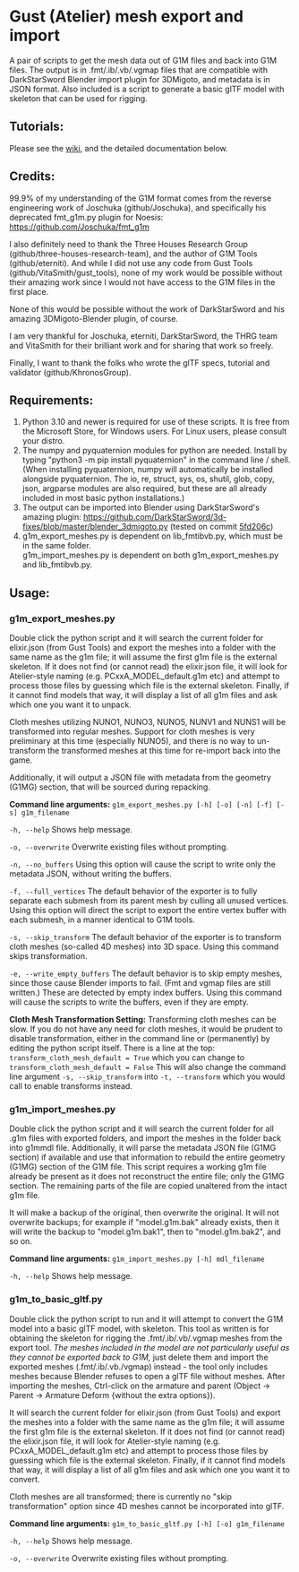 # Gust (Atelier) mesh export and import
A pair of scripts to get the mesh data out of G1M files and back into G1M files.  The output is in .fmt/.ib/.vb/.vgmap files that are compatible with DarkStarSword Blender import plugin for 3DMigoto, and metadata is in JSON format.  Also included is a script to generate a basic glTF model with skeleton that can be used for rigging.

## Tutorials:

Please see the [wiki](https://github.com/eArmada8/gust_stuff/wiki), and the detailed documentation below.

## Credits:
99.9% of my understanding of the G1M format comes from the reverse engineering work of Joschuka (github/Joschuka), and specifically his deprecated fmt_g1m.py plugin for Noesis: https://github.com/Joschuka/fmt_g1m

I also definitely need to thank the Three Houses Research Group (github/three-houses-research-team), and the author of G1M Tools (github/eterniti).  And while I did not use any code from Gust Tools (github/VitaSmith/gust_tools), none of my work would be possible without their amazing work since I would not have access to the G1M files in the first place.

None of this would be possible without the work of DarkStarSword and his amazing 3DMigoto-Blender plugin, of course.

I am very thankful for Joschuka, eterniti, DarkStarSword, the THRG team and VitaSmith for their brilliant work and for sharing that work so freely.

Finally, I want to thank the folks who wrote the glTF specs, tutorial and validator (github/KhronosGroup).

## Requirements:
1. Python 3.10 and newer is required for use of these scripts.  It is free from the Microsoft Store, for Windows users.  For Linux users, please consult your distro.
2. The numpy and pyquaternion modules for python are needed.  Install by typing "python3 -m pip install pyquaternion" in the command line / shell.  (When installing pyquaternion, numpy will automatically be installed alongside pyquaternion.  The io, re, struct, sys, os, shutil, glob, copy, json, argparse modules are also required, but these are all already included in most basic python installations.)
3. The output can be imported into Blender using DarkStarSword's amazing plugin: https://github.com/DarkStarSword/3d-fixes/blob/master/blender_3dmigoto.py (tested on commit [5fd206c](https://raw.githubusercontent.com/DarkStarSword/3d-fixes/5fd206c52fb8c510727d1d3e4caeb95dac807fb2/blender_3dmigoto.py))
4. g1m_export_meshes.py is dependent on lib_fmtibvb.py, which must be in the same folder.  
g1m_import_meshes.py is dependent on both g1m_export_meshes.py and lib_fmtibvb.py.

## Usage:
### g1m_export_meshes.py
Double click the python script and it will search the current folder for elixir.json (from Gust Tools) and export the meshes into a folder with the same name as the g1m file; it will assume the first g1m file is the external skeleton.  If it does not find (or cannot read) the elixir.json file, it will look for Atelier-style naming (e.g. PCxxA_MODEL_default.g1m etc) and attempt to process those files by guessing which file is the external skeleton.  Finally, if it cannot find models that way, it will display a list of all g1m files and ask which one you want it to unpack.

Cloth meshes utilizing NUNO1, NUNO3, NUNO5, NUNV1 and NUNS1 will be transformed into regular meshes.  Support for cloth meshes is very preliminary at this time (especially NUNO5), and there is no way to un-transform the transformed meshes at this time for re-import back into the game.

Additionally, it will output a JSON file with metadata from the geometry (G1MG) section, that will be sourced during repacking.

**Command line arguments:**
`g1m_export_meshes.py [-h] [-o] [-n] [-f] [-s] g1m_filename`

`-h, --help`
Shows help message.

`-o, --overwrite`
Overwrite existing files without prompting.

`-n, --no_buffers`
Using this option will cause the script to write only the metadata JSON, without writing the buffers.

`-f, --full_vertices`
The default behavior of the exporter is to fully separate each submesh from its parent mesh by culling all unused vertices.  Using this option will direct the script to export the entire vertex buffer with each submesh, in a manner identical to G1M tools.

`-s, --skip_transform`
The default behavior of the exporter is to transform cloth meshes (so-called 4D meshes) into 3D space.  Using this command skips transformation.

`-e, --write_empty_buffers`
The default behavior is to skip empty meshes, since those cause Blender imports to fail.  (Fmt and vgmap files are still written.)  These are detected by empty index buffers.  Using this command will cause the scripts to write the buffers, even if they are empty.

**Cloth Mesh Transformation Setting:**
Transforming cloth meshes can be slow.  If you do not have any need for cloth meshes, it would be prudent to disable transformation, either in the command line or (permanently) by editing the python script itself.  There is a line at the top:
`transform_cloth_mesh_default = True`
which you can change to 
`transform_cloth_mesh_default = False`
This will also change the command line argument `-s, --skip_transform` into `-t, --transform` which you would call to enable transforms instead.

### g1m_import_meshes.py
Double click the python script and it will search the current folder for all .g1m files with exported folders, and import the meshes in the folder back into g1mmdl file.  Additionally, it will parse the metadata JSON file (G1MG section) if available and use that information to rebuild the entire geometry (G1MG) section of the G1M file.  This script requires a working g1m file already be present as it does not reconstruct the entire file; only the G1MG section.  The remaining parts of the file are copied unaltered from the intact g1m file.

It will make a backup of the original, then overwrite the original.  It will not overwrite backups; for example if "model.g1m.bak" already exists, then it will write the backup to "model.g1m.bak1", then to "model.g1m.bak2", and so on.

**Command line arguments:**
`g1m_import_meshes.py [-h] mdl_filename`

`-h, --help`
Shows help message.

### g1m_to_basic_gltf.py
Double click the python script to run and it will attempt to convert the G1M model into a basic glTF model, with skeleton.  This tool as written is for obtaining the skeleton for rigging the .fmt/.ib/.vb/.vgmap meshes from the export tool.  *The meshes included in the model are not particularly useful as they cannot be exported back to G1M,* just delete them and import the exported meshes (.fmt/.ib/.vb./vgmap) instead - the tool only includes meshes because Blender refuses to open a glTF file without meshes.  After importing the meshes, Ctrl-click on the armature and parent (Object -> Parent -> Armature Deform {without the extra options}).

It will search the current folder for elixir.json (from Gust Tools) and export the meshes into a folder with the same name as the g1m file; it will assume the first g1m file is the external skeleton.  If it does not find (or cannot read) the elixir.json file, it will look for Atelier-style naming (e.g. PCxxA_MODEL_default.g1m etc) and attempt to process those files by guessing which file is the external skeleton.  Finally, if it cannot find models that way, it will display a list of all g1m files and ask which one you want it to convert.

Cloth meshes are all transformed; there is currently no "skip transformation" option since 4D meshes cannot be incorporated into glTF.

**Command line arguments:**
`g1m_to_basic_gltf.py [-h] [-o] g1m_filename`

`-h, --help`
Shows help message.

`-o, --overwrite`
Overwrite existing files without prompting.
